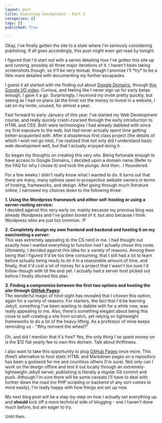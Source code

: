 ```yaml
---
layout: post
title: Executing Conceptions - Part I
categories: []
tags: []
published: True

---
```


<p>
	Okay, I've finally gotten the site to a state where I'm seriously considering publishing. If all goes accordingly, this post might even get read by tonight.
</p>

<p>
	I figured that I'd start out with a series detailing how I've gotten this site up and running, possibly all three major iterations of it. I haven't been taking screenshots though, so it'll be very textual, though I promise I'll *try* to be a little more detailed with documenting my further escapades.
</p>

<p>
	I guess it all started with me finding out about <a href="https://domains.google.com/">Google Domains</a>, through <a href="https://www.youtube.com/watch?v=YZbbfICteBs">this Google I/O video</a>. Curious, and feeling like I never sign up for early betas enough, I gave it a go. Surprisingly, I received my invite pretty quickly, but seeing as I had no plans (at the time) not the money to invest in a website, I sat on my invite, unused, for almost a year.
</p>

<p>
	Fast forward to early January of this year. I've started my Web Development course, and really quickly crash-coursed through the early introduction to HTML and CSS. Both were technologies I had already dabbled with since my first exposure to the web, but had never actually spent time getting better-acquainted with. After a disasterous first class project (the details of which I wish not go into), I've realized that not only did I understand basic web development well, but that I actually enjoyed doing it.
</p>

<p>
	So began my thoughts on creating this very site. Being fortunate enough to have access to Google Domains, I decided upon a domain name (Refer to the FAQ for why I chose it) and took the plunge. And then.. I floundered.
</p>

<p>
	For a few weeks I didn't really know what I wanted to do. It turns out that there are many, many options open to prospective website owners in terms of hosting, frameworks, and design. After going through much literature online, I narrowed my choices down to the following three:
</p>

<p>
	<b>1. Using the Wordpress framework and either self-hosting or using a server-renting service:</b> <br>
	I decided against this very early on, mainly because my previous blog was already Wordpress and I've gotten bored of it, but also because I think Wordpress sites are just too common. :P
</p>

<p>
	<b>2. Completely design my own frontend and backend and hosting it on my own/renting a server:</b> <br>
	This was extremely appealing to the CS nerd in me. I had thought out exactly how I wanted everything to function had I actually chose this route. Ultimately, I decided against this idea for a variety of reasons. Among them being that I figured it'd be too time consuming, that I still had a lot to learn before actually being ready to do it in a reasonable amount of time, and finally, that it'd cost a lot of money for a project that I wasn't too sure I'd follow-though with till the end yet. I actually had a server host picked out before I finally ditched this plan.
</p>

<p>
	<b>3. Finding a compromise between the first two options and hosting the site through <a href="https://pages.github.com/">GitHub Pages</a>:</b> <br>
	The wonderful magic of hind-sight has revealed that I chosen this option, again for a variety of reasons. For starters, the fact that I'd be learning Jekyll, something I've been wanting to dabble with for a while now, was really appealing to me. Also, there's something elegant about being this close to self-creating a site from scratch, yet relying on lightweight frameworks to do a lot of the heavy-lifting. As a professor of mine keeps reminding us - "Why reinvent the wheel?"<br>
	<br>
	Oh, and did I mention that it's free? Yes, the only thing I've spent money on is the $12 flat yearly fee to own this domain. Talk about thriftiness.
</p>

<p>
	I also want to take this opportunity to plug <a href="https://pages.github.com/">GitHub Pages</a> once more. This (free!) alternative to host static HTML and Markdown pages on a repository has been a godsend for me and countless others (I'm sure). Not only can I work on the design offline and test it out locally through an extremely-lightweight Jekyll server, publishing is literally a regular Git commit and push. Although I'm sure there will be some caveats I'll have to deal with further down the road (no PHP scripting or backend of any sort comes to mind easily), I'm really happy with how things are set up now. 
</p>

<p>
	My next blog post will be a step-by-step on how I actually set everything up and <b>should</b> kick off a more technical side of blogging - one I haven't done much before, but am eager to try. 
</p>

<p>
	Until then.
</p>
